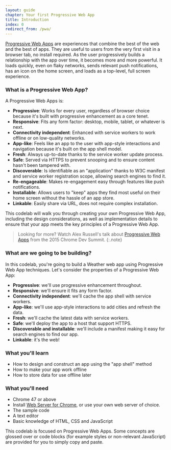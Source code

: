 ```yaml
---
layout: guide
chapter: Your first Progressive Web App
title: Introduction
index: 0
redirect_from: /pwa/
---
```


[Progressive Web Apps](https://developers.google.com/web/progressive-web-apps)
are experiences that combine the best of the web and the best of apps. They are
useful to users from the very first visit in a browser tab, no install required.
As the user progressively builds a relationship with the app over time, it
becomes more and more powerful. It loads quickly, even on flaky networks, sends
relevant push notifications, has an icon on the home screen, and loads as a
top-level, full screen experience.

### What is a Progressive Web App?

A Progressive Web Apps is:

* **Progressive**: Works for every user, regardless of browser choice because
  it's built with progressive enhancement as a core tenet.
* **Responsive**: Fits any form factor: desktop, mobile, tablet, or whatever is
  next.
* **Connectivity independent**: Enhanced with service workers to work offline
  or on low-quality networks.
* **App-like**: Feels like an app to the user with app-style interactions and
  navigation because it's built on the app shell model.
* **Fresh**: Always up-to-date thanks to the service worker update process.
* **Safe**: Served via HTTPS to prevent snooping and to ensure content hasn't
  been tampered with.
* **Discoverable**: Is identifiable as an "application" thanks to W3C manifest
  and service worker registration scope, allowing search engines to find it.
* **Re-engageable**: Makes re-engagement easy through features like push
  notifications.
* **Installable**: Allows users to "keep" apps they find most useful on their
  home screen without the hassle of an app store.
* **Linkable**: Easily share via URL, does not require complex installation.

This codelab will walk you through creating your own Progressive Web App,
including the design considerations, as well as implementation details to ensure
that your app meets the key principles of a Progressive Web App.

> Looking for more? Watch Alex Russell's talk about [Progressive Web Apps](https://www.youtube.com/watch?v=MyQ8mtR9WxI) from the 2015 Chrome Dev Summit.
{:.note}

### What are we going to be building?

In this codelab, you're going to build a Weather web app using Progressive Web App techniques. Let's consider the properties of a Progressive Web App:

* **Progressive**: we'll use progressive enhancement throughout.
* **Responsive**: we'll ensure it fits any form factor.
* **Connectivity independent**: we'll cache the app shell with service workers.
* **App-like**: we'll use app-style interactions to add cities and refresh the data.
* **Fresh**: we'll cache the latest data with service workers.
* **Safe**: we'll deploy the app to a host that support HTTPS.
* **Discoverable and installable**: we'll include a manifest making it easy for search engines to find our app.
* **Linkable**: it's the web!

### What you'll learn

* How to design and construct an app using the "app shell" method
* How to make your app work offline
* How to store data for use offline later

### What you'll need

* Chrome 47 or above
* Install [Web Server for
  Chrome](https://chrome.google.com/webstore/detail/web-server-for-chrome/ofhbbkphhbklhfoeikjpcbhemlocgigb),
  or use your own web server of choice.
* The sample code
* A text editor
* Basic knowledge of HTML, CSS and JavaScript

This codelab is focused on Progressive Web Apps. Some concepts are glossed over
or code blocks (for example styles or non-relevant JavaScript) are provided for
you to simply copy and paste.
